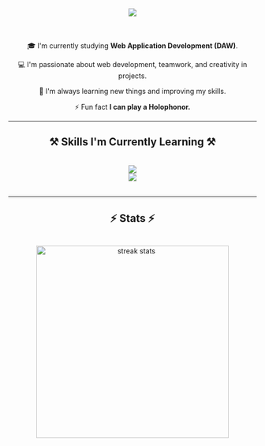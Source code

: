 <h1 align="center">
    <img src="https://readme-typing-svg.herokuapp.com?font=Righteous&size=35&duration=4000&pause=1000&color=F70000&center=true&vCenter=true&width=500&height=70&lines=Hi+there!+%F0%9F%91%8B;I'm+16maniatic" />
</h1>

<br/>

<div align="center">
 
 🎓 I'm currently studying **Web Application Development (DAW)**.  
 
 💻 I'm passionate about web development, teamwork, and creativity in projects.  

🌱 I'm always learning new things and improving my skills. 

⚡ Fun fact **I can play a Holophonor.**

 </div>

 <hr/>
 
<h2 align="center">⚒️ Skills I'm Currently Learning ⚒️</h2>
<br/>
<div align="center">
    <img src="https://skillicons.dev/icons?i=vscode,git,github,eclipse,html,css" /><br>
    <img src="https://skillicons.dev/icons?i=java,php,mysql,windows,ubuntu" /><br>
</div>

<br/>
<hr/>

<h2 align="center">⚡ Stats ⚡</h2>
<br>
<div align=center>
  <img width=390 src="https://github-readme-streak-stats.herokuapp.com?user=16maniatic&theme=shadow-red&date_format=j%20M%5B%20Y%5D" alt="streak stats"/>
</div>
